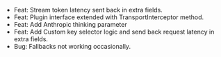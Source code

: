 <!-- The pattern we follow here is to keep the changelog for the latest version -->
<!-- Old changelogs are automatically attached to the GitHub releases -->

- Feat: Stream token latency sent back in extra fields.
- Feat: Plugin interface extended with TransportInterceptor method.
- Feat: Add Anthropic thinking parameter
- Feat: Add Custom key selector logic and send back request latency in extra fields.
- Bug: Fallbacks not working occasionally.